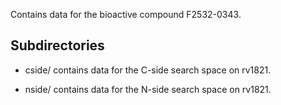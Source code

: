 Contains data for the bioactive compound F2532-0343.

## Subdirectories

- cside/ contains data for the C-side search space on rv1821.

- nside/ contains data for the N-side search space on rv1821.

